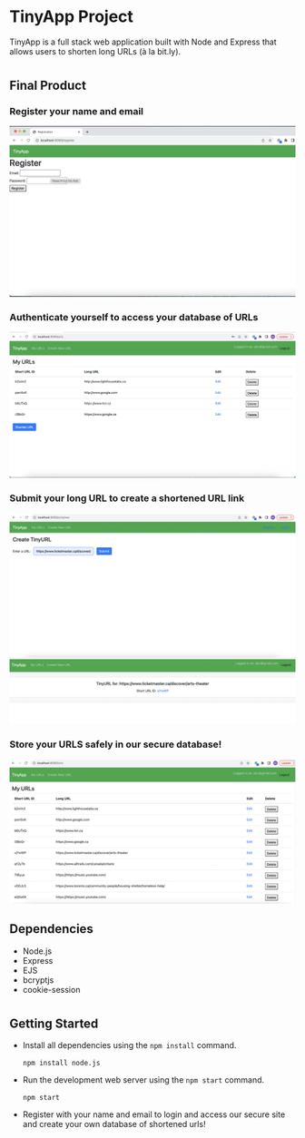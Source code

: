 # TinyApp Project

TinyApp is a full stack web application built with Node and Express that allows users to shorten long URLs (à la bit.ly).

#
## Final Product

### Register your name and email
!["Screenshot of Registration page"](https://github.com/uzernamex/tinyapp/blob/main/docs/TinyApp-%5B1%5DRegistration.png?raw=true)

### Authenticate yourself to access your database of URLs
!["Screenshot of URLs page"](https://github.com/uzernamex/tinyapp/blob/main/docs/TinyApp-%5B2%5DURLs%20for%20User.png?raw=true)

### Submit your long URL to create a shortened URL link
!["Screenshot of urls/new page"](https://github.com/uzernamex/tinyapp/blob/main/docs/TinyApp-%5B3%5DConvertLongURL.png?raw=true)
!["Screenshot of urls/new page"](https://github.com/uzernamex/tinyapp/blob/main/docs/TinyApp-%5B4%5DNewShortURL.png?raw=true)

### Store your URLS safely in our secure database!
!["Screenshot of URLs page"](https://github.com/uzernamex/tinyapp/blob/main/docs/TinyApp-%5B5%5DStoredURL.png?raw=true)

## Dependencies

- Node.js
- Express
- EJS
- bcryptjs
- cookie-session
#
## Getting Started

- Install all dependencies using the `npm install` command.

      npm install node.js

- Run the development web server using the `npm start` command.

      npm start
- Register with your name and email to login and access our secure site and create your own database of shortened urls!
